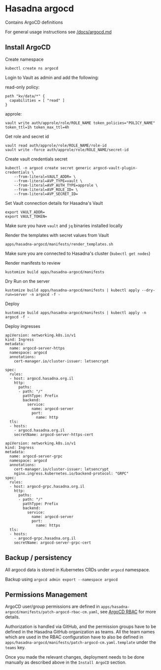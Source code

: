 # Hasadna argocd

Contains ArgoCD definitions

For general usage instructions see [/docs/argocd.md](/docs/argocd.md)

## Install ArgoCD

Create namespace

```
kubectl create ns argocd
```

Login to Vault as admin and add the following:

read-only policy:

```
path "kv/data/*" {
  capabilities = [ "read" ]
}
```

approle:

```
vault write auth/approle/role/ROLE_NAME token_policies="POLICY_NAME" token_ttl=1h token_max_ttl=4h
```

Get role and secret id

```
vault read auth/approle/role/ROLE_NAME/role-id
vault write -force auth/approle/role/ROLE_NAME/secret-id
``` 

Create vault credentials secret

```
kubectl -n argocd create secret generic argocd-vault-plugin-credentials \
    --from-literal=VAULT_ADDR= \
    --from-literal=AVP_TYPE=vault \
    --from-literal=AVP_AUTH_TYPE=approle \
    --from-literal=AVP_ROLE_ID= \
    --from-literal=AVP_SECRET_ID=
```

Set Vault connection details for Hasadna's Vault

```
export VAULT_ADDR=
export VAULT_TOKEN=
```

Make sure you have `vault` and `jq` binaries installed locally

Render the templates with secret values from Vault

```
apps/hasadna-argocd/manifests/render_templates.sh
```

Make sure you are connected to Hasadna's cluster (`kubectl get nodes`)

Render manifests to review

```
kustomize build apps/hasadna-argocd/manifests
```

Dry Run on the server

```
kustomize build apps/hasadna-argocd/manifests | kubectl apply --dry-run=server -n argocd -f -
```

Deploy

```
kustomize build apps/hasadna-argocd/manifests | kubectl apply -n argocd -f -
```

Deploy ingresses

```
apiVersion: networking.k8s.io/v1
kind: Ingress
metadata:
  name: argocd-server-https
  namespace: argocd
  annotations:
    cert-manager.io/cluster-issuer: letsencrypt
    
spec:
  rules:
  - host: argocd.hasadna.org.il
    http:
      paths:
      - path: "/"
        pathType: Prefix
        backend:
          service:
            name: argocd-server
            port:
              name: http
  tls:
  - hosts:
    - argocd.hasadna.org.il
    secretName: argocd-server-https-cert
```

```
apiVersion: networking.k8s.io/v1
kind: Ingress
metadata:
  name: argocd-server-grpc
  namespace: argocd
  annotations:
    cert-manager.io/cluster-issuer: letsencrypt
    nginx.ingress.kubernetes.io/backend-protocol: "GRPC"
spec:
  rules:
  - host: argocd-grpc.hasadna.org.il
    http:
      paths:
      - path: "/"
        pathType: Prefix
        backend:
          service:
            name: argocd-server
            port:
              name: https
  tls:
  - hosts:
    - argocd-grpc.hasadna.org.il
    secretName: argocd-server-grpc-cert
```

## Backup / persistency

All argocd data is stored in Kubernetes CRDs under `argocd` namespace.

Backup using `argocd admin export --namespace argocd`

## Permissions Management

ArgoCD user/group permissions are defined in `apps/hasadna-argocd/manifests/patch-argocd-rbac-cm.yaml`, 
see [ArgoCD RBAC](https://argoproj.github.io/argo-cd/operator-manual/rbac/) for more details.

Authorization is handled via GitHub, and the permission groups have to be defined in the Hasadna GitHub organization
as teams. All the team names which are used in the RBAC configuration have to also be defined in 
`apps/hasadna-argocd/manifests/patch-argocd-cm.yaml.template` under the `teams` key.

Once you made the relevant changes, deployment needs to be done manually as described above in the 
`Install ArgoCD` section.
